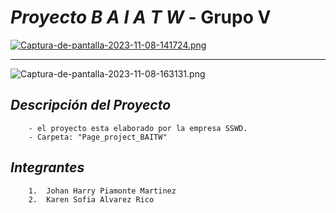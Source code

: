 # *Proyecto B A I A T W* - **Grupo V**

[![Captura-de-pantalla-2023-11-08-141724.png](https://i.postimg.cc/brd8m6nv/Captura-de-pantalla-2023-11-08-141724.png)](http://bicibaiatw.infinityfreeapp.com/?i=1)

---

![Captura-de-pantalla-2023-11-08-163131.png](https://i.postimg.cc/9Q99xbP1/Captura-de-pantalla-2023-11-08-163131.png)

## ***Descripción del Proyecto***

```text
    - el proyecto esta elaborado por la empresa SSWD.
    - Carpeta: "Page_project_BAITW"
```

## ***Integrantes***

```text
    1.  Johan Harry Piamonte Martinez
    2.  Karen Sofia Alvarez Rico
```
